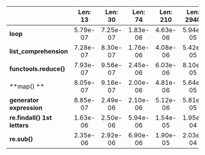 |                              	| **Len: 13** 	| **Len: 30** 	| **Len: 74** 	| **Len: 210** 	| **Len: 2940** 	|
|------------------------------	|:-----------:	|:-----------:	|:-----------:	|:------------:	|:-------------:	|
| **loop**                     	|   5.79e-07  	|   7.25e-07  	|   1.83e-06  	|   4.63e-06   	|    5.94e-05   	|
| **list_comprehension**       	|   7.28e-07  	|   8.30e-07  	|   1.76e-06  	|   4.08e-06   	|    5.42e-05   	|
| **functools.reduce()**       	|   7.93e-07  	|   9.56e-07  	|   2.45e-06  	|   6.03e-06   	|    8.10e-05   	|
| **map() **                   	|   8.05e-07  	|   9.16e-07  	|   2.00e-06  	|   4.81e-06   	|    5.64e-05   	|
| **generator expression**     	|   8.85e-07  	|   2.49e-06  	|   2.10e-06  	|   5.12e-06   	|    5.81e-05   	|
| **re.findall() 1st letters** 	|   1.63e-06  	|   2.50e-06  	|   5.94e-06  	|   1.54e-05   	|    1.95e-04   	|
| **re.sub()**                 	|   2.35e-06  	|   2.92e-06  	|   6.90e-06  	|   1.90e-05   	|    2.03e-04   	|